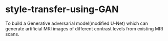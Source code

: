 # style-transfer-using-GAN
To build a Generative adversarial model(modified U-Net) which can generate artificial MRI images of different contrast levels from existing MRI scans.
